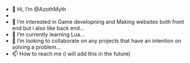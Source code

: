 - 👋 Hi, I’m @AzothMyth
- <!--- A Comment🤨, Yay ☺️--->
- 👀 I’m interested in Game developning and Making websites both front end but i also like back end...
- 🌱 I’m currently learning Lua...
- 💞️ I’m looking to collaborate on any projects that have an intention on solving a problem...
- 📫 How to reach me (i will add this in the future)

<!---
AzothMyth/AzothMyth is a ✨ special ✨ repository because its `README.md` (this file) appears on your GitHub profile.
You can click the Preview link to take a look at your changes.
--->
